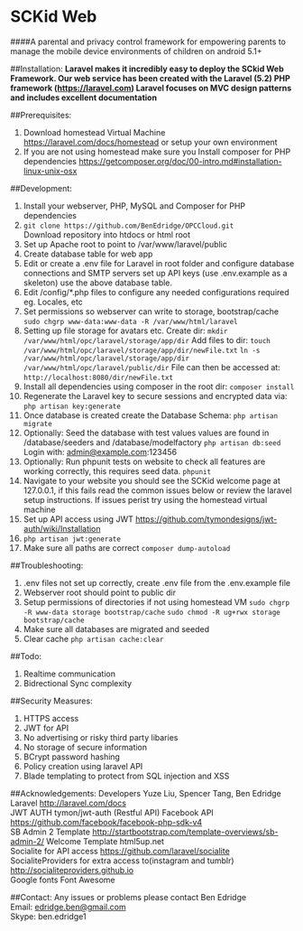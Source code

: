 # SCKid Web
####A parental and privacy control framework for empowering parents to manage the mobile device environments of children on android 5.1+

##Installation:
**Laravel makes it incredibly easy to deploy the SCkid Web Framework. Our web service has been created with the Laravel (5.2) PHP framework (https://laravel.com) Laravel focuses on MVC design patterns and includes excellent documentation**

##Prerequisites:
1. Download homestead Virtual Machine https://laravel.com/docs/homestead or setup your own environment
2. If you are not using homestead make sure you Install composer for PHP dependencies https://getcomposer.org/doc/00-intro.md#installation-linux-unix-osx

##Development:
1. Install your webserver, PHP, MySQL and Composer for PHP dependencies  
2. `git clone https://github.com/BenEdridge/OPCCloud.git`  
    Download repository into htdocs or html root 
3. Set up Apache root to point to /var/www/laravel/public
4. Create database table for web app
5. Edit or create a .env file for Laravel in root folder and configure database connections and SMTP servers set up API keys (use .env.example as a skeleton) use the above database table.
6. Edit /config/*.php files to configure any needed configurations required eg. Locales, etc
7. Set permissions so webserver can write to storage, bootstrap/cache `sudo chgrp www-data:www-data -R /var/www/html/laravel`
8. Setting up file storage for avatars etc. Create dir: `mkdir /var/www/html/opc/laravel/storage/app/dir`
Add files to dir: `touch /var/www/html/opc/laravel/storage/app/dir/newFile.txt`
`ln -s /var/www/html/opc/laravel/storage/app/dir /var/www/html/opc/laravel/public/dir`
File can then be accessed at: `http://localhost:8080/dir/newFile.txt`
9. Install all dependencies using composer in the root dir: `composer install`  
10. Regenerate the Laravel key to secure sessions and encrypted data via: `php artisan key:generate`
11. Once database is created create the Database Schema: `php artisan migrate`
12. Optionally: Seed the database with test values values are found in /database/seeders and /database/modelfactory
`php artisan db:seed` Login with: admin@example.com:123456
13. Optionally: Run phpunit tests on website to check all features are working correctly, this requires seed data.
`phpunit`
14. Navigate to your website you should see the SCKid welcome page at 127.0.0.1, if this fails read the common issues below or review the laravel setup instructions. If issues perist try using the homestead virtual machine
15. Set up API access using JWT https://github.com/tymondesigns/jwt-auth/wiki/Installation
16. `php artisan jwt:generate`
17. Make sure all paths are correct `composer dump-autoload`

##Troubleshooting:
1. .env files not set up correctly, create .env file from the .env.example file
2. Webserver root should point to public dir
3. Setup permissions of directories if not using homestead VM `sudo chgrp -R www-data storage bootstrap/cache`
`sudo chmod -R ug+rwx storage bootstrap/cache`
4. Make sure all databases are migrated and seeded
5. Clear cache `php artisan cache:clear`

##Todo:
1. Realtime communication
2. Bidrectional Sync complexity

##Security Measures:
1. HTTPS access
2. JWT for API
3. No advertising or risky third party libaries
4. No storage of secure information
5. BCrypt password hashing
6. Policy creation using laravel API
7. Blade templating to protect from SQL injection and XSS

##Acknowledgements:
Developers Yuze Liu, Spencer Tang, Ben Edridge 
Laravel http://laravel.com/docs  
JWT AUTH tymon/jwt-auth (Restful API)
Facebook API https://github.com/facebook/facebook-php-sdk-v4  
SB Admin 2 Template http://startbootstrap.com/template-overviews/sb-admin-2/
Welcome Template html5up.net  
Socialite for API access https://github.com/laravel/socialite  
SocialiteProviders for extra access to(instagram and tumblr) http://socialiteproviders.github.io  
Google fonts
Font Awesome  

##Contact:
Any issues or problems please contact Ben Edridge  
Email: edridge.ben@gmail.com  
Skype: ben.edridge1  
